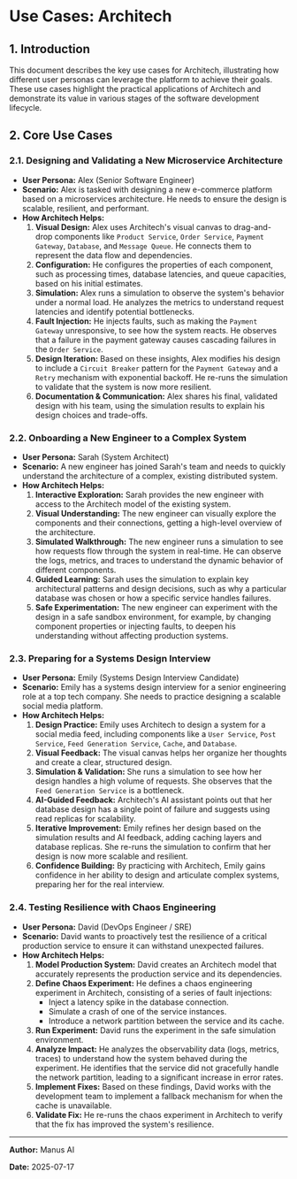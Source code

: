 
# Use Cases: Architech

## 1. Introduction

This document describes the key use cases for Architech, illustrating how different user personas can leverage the platform to achieve their goals. These use cases highlight the practical applications of Architech and demonstrate its value in various stages of the software development lifecycle.

## 2. Core Use Cases

### 2.1. Designing and Validating a New Microservice Architecture

*   **User Persona:** Alex (Senior Software Engineer)
*   **Scenario:** Alex is tasked with designing a new e-commerce platform based on a microservices architecture. He needs to ensure the design is scalable, resilient, and performant.
*   **How Architech Helps:**
    1.  **Visual Design:** Alex uses Architech's visual canvas to drag-and-drop components like `Product Service`, `Order Service`, `Payment Gateway`, `Database`, and `Message Queue`. He connects them to represent the data flow and dependencies.
    2.  **Configuration:** He configures the properties of each component, such as processing times, database latencies, and queue capacities, based on his initial estimates.
    3.  **Simulation:** Alex runs a simulation to observe the system's behavior under a normal load. He analyzes the metrics to understand request latencies and identify potential bottlenecks.
    4.  **Fault Injection:** He injects faults, such as making the `Payment Gateway` unresponsive, to see how the system reacts. He observes that a failure in the payment gateway causes cascading failures in the `Order Service`.
    5.  **Design Iteration:** Based on these insights, Alex modifies his design to include a `Circuit Breaker` pattern for the `Payment Gateway` and a `Retry` mechanism with exponential backoff. He re-runs the simulation to validate that the system is now more resilient.
    6.  **Documentation & Communication:** Alex shares his final, validated design with his team, using the simulation results to explain his design choices and trade-offs.

### 2.2. Onboarding a New Engineer to a Complex System

*   **User Persona:** Sarah (System Architect)
*   **Scenario:** A new engineer has joined Sarah's team and needs to quickly understand the architecture of a complex, existing distributed system.
*   **How Architech Helps:**
    1.  **Interactive Exploration:** Sarah provides the new engineer with access to the Architech model of the existing system.
    2.  **Visual Understanding:** The new engineer can visually explore the components and their connections, getting a high-level overview of the architecture.
    3.  **Simulated Walkthrough:** The new engineer runs a simulation to see how requests flow through the system in real-time. He can observe the logs, metrics, and traces to understand the dynamic behavior of different components.
    4.  **Guided Learning:** Sarah uses the simulation to explain key architectural patterns and design decisions, such as why a particular database was chosen or how a specific service handles failures.
    5.  **Safe Experimentation:** The new engineer can experiment with the design in a safe sandbox environment, for example, by changing component properties or injecting faults, to deepen his understanding without affecting production systems.

### 2.3. Preparing for a Systems Design Interview

*   **User Persona:** Emily (Systems Design Interview Candidate)
*   **Scenario:** Emily has a systems design interview for a senior engineering role at a top tech company. She needs to practice designing a scalable social media platform.
*   **How Architech Helps:**
    1.  **Design Practice:** Emily uses Architech to design a system for a social media feed, including components like a `User Service`, `Post Service`, `Feed Generation Service`, `Cache`, and `Database`.
    2.  **Visual Feedback:** The visual canvas helps her organize her thoughts and create a clear, structured design.
    3.  **Simulation & Validation:** She runs a simulation to see how her design handles a high volume of requests. She observes that the `Feed Generation Service` is a bottleneck.
    4.  **AI-Guided Feedback:** Architech's AI assistant points out that her database design has a single point of failure and suggests using read replicas for scalability.
    5.  **Iterative Improvement:** Emily refines her design based on the simulation results and AI feedback, adding caching layers and database replicas. She re-runs the simulation to confirm that her design is now more scalable and resilient.
    6.  **Confidence Building:** By practicing with Architech, Emily gains confidence in her ability to design and articulate complex systems, preparing her for the real interview.

### 2.4. Testing Resilience with Chaos Engineering

*   **User Persona:** David (DevOps Engineer / SRE)
*   **Scenario:** David wants to proactively test the resilience of a critical production service to ensure it can withstand unexpected failures.
*   **How Architech Helps:**
    1.  **Model Production System:** David creates an Architech model that accurately represents the production service and its dependencies.
    2.  **Define Chaos Experiment:** He defines a chaos engineering experiment in Architech, consisting of a series of fault injections:
        *   Inject a latency spike in the database connection.
        *   Simulate a crash of one of the service instances.
        *   Introduce a network partition between the service and its cache.
    3.  **Run Experiment:** David runs the experiment in the safe simulation environment.
    4.  **Analyze Impact:** He analyzes the observability data (logs, metrics, traces) to understand how the system behaved during the experiment. He identifies that the service did not gracefully handle the network partition, leading to a significant increase in error rates.
    5.  **Implement Fixes:** Based on these findings, David works with the development team to implement a fallback mechanism for when the cache is unavailable.
    6.  **Validate Fix:** He re-runs the chaos experiment in Architech to verify that the fix has improved the system's resilience.

---

**Author:** Manus AI

**Date:** 2025-07-17


